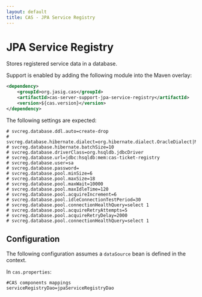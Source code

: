 ```yaml
---
layout: default
title: CAS - JPA Service Registry
---
```


# JPA Service Registry
Stores registered service data in a database.

Support is enabled by adding the following module into the Maven overlay:

```xml
<dependency>
    <groupId>org.jasig.cas</groupId>
    <artifactId>cas-server-support-jpa-service-registry</artifactId>
    <version>${cas.version}</version>
</dependency>
```

The following settings are expected:

```properties
# svcreg.database.ddl.auto=create-drop
# svcreg.database.hibernate.dialect=org.hibernate.dialect.OracleDialect|MySQLInnoDBDialect|HSQLDialect
# svcreg.database.hibernate.batchSize=10
# svcreg.database.driverClass=org.hsqldb.jdbcDriver
# svcreg.database.url=jdbc:hsqldb:mem:cas-ticket-registry
# svcreg.database.user=sa
# svcreg.database.password=
# svcreg.database.pool.minSize=6
# svcreg.database.pool.maxSize=18
# svcreg.database.pool.maxWait=10000
# svcreg.database.pool.maxIdleTime=120
# svcreg.database.pool.acquireIncrement=6
# svcreg.database.pool.idleConnectionTestPeriod=30
# svcreg.database.pool.connectionHealthQuery=select 1
# svcreg.database.pool.acquireRetryAttempts=5
# svcreg.database.pool.acquireRetryDelay=2000
# svcreg.database.pool.connectionHealthQuery=select 1
```


## Configuration

The following configuration assumes a `dataSource` bean is defined in the context.

In `cas.properties`:

```properties
#CAS components mappings
serviceRegistryDao=jpaServiceRegistryDao
```
